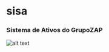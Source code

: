 # sisa
### Sistema de Ativos do GrupoZAP

![alt text][logo]

[logo]: http://tiinside.com.br/wp-content/uploads/2018/05/Grupo-ZAP-1024x559.jpg
